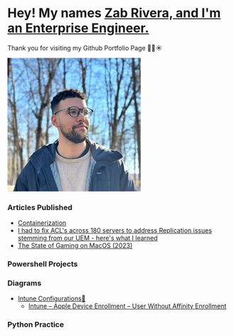 # Hey! My names [Zab Rivera, and I'm an Enterprise Engineer.](https://www.linkedin.com/in/zabdielrivera/)
Thank you for visiting my Github Portfolio Page 🏄‍♂️☀️

![Zab](https://github.com/zabzone/zab-portfolio/blob/main/zab_profile_pic%20(Custom)%20(1).jpg?raw=true)

### Articles Published
- [Containerization](https://publish.obsidian.md/zabbie/Blog/Containerization)
- [I had to fix ACL's across 180 servers to address Replication issues stemming from our UEM - here's what I learned](https://publish.obsidian.md/zabbie/Blog/I+had+to+fix+ACL's+across+180+servers+to+address+Replication+issues+stemming+from+our+UEM+-+here's+what+I+learned)
- [The State of Gaming on MacOS (2023)](https://publish.obsidian.md/zabbie/Blog/The+State+of+Gaming+on+MacOS+(2023))

### Powershell Projects

### Diagrams
- [Intune Configurations📲](https://github.com/zabzone/Intune-Configurations)
   - [Intune – Apple Device Enrollment – User Without Affinity Enrollment](https://github.com/zabzone/Intune-Configurations/blob/main/Intune%20%E2%80%93%20Apple%20Device%20Enrollment%20%E2%80%93%20User%20Without%20Affinity%20Enrollment/Diagram%20-%20Intune%20%E2%80%93%20Apple%20Device%20Enrollment%20%E2%80%93%20User%20Without%20Affinity%20Enrollment.png)

### Python Practice
